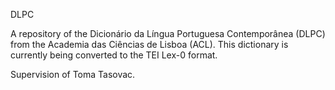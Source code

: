 DLPC

A repository of the Dicionário da Língua Portuguesa Contemporânea (DLPC) from the Academia das Ciências de Lisboa (ACL).
This dictionary is currently being converted to the TEI Lex-0 format.

Supervision of Toma Tasovac.
